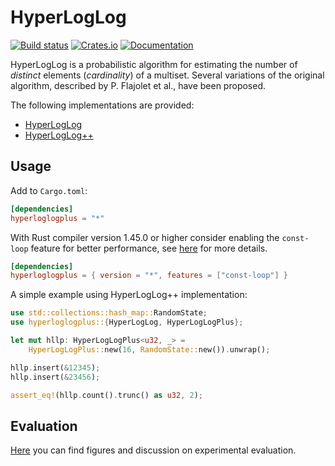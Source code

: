 # HyperLogLog

[![Build status](https://github.com/tabac/hyperloglog.rs/workflows/ci/badge.svg)](https://github.com/tabac/hyperloglog.rs/actions)
[![Crates.io](https://img.shields.io/crates/v/hyperloglogplus.svg)](https://crates.io/crates/hyperloglogplus)
[![Documentation](https://docs.rs/hyperloglogplus/badge.svg)](https://docs.rs/hyperloglogplus)

HyperLogLog is a probabilistic algorithm for estimating the number of
*distinct* elements (*cardinality*) of a multiset. Several variations of the
original algorithm, described by P. Flajolet et al., have been proposed.

The following implementations are provided:

- [HyperLogLog](http://algo.inria.fr/flajolet/Publications/FlFuGaMe07.pdf)
- [HyperLogLog++](https://research.google/pubs/pub40671/)


## Usage

Add to `Cargo.toml`:

```toml
[dependencies]
hyperloglogplus = "*"
```

With Rust compiler version 1.45.0 or higher consider enabling the `const-loop`
feature for better performance, see [here](https://github.com/tabac/hyperloglog.rs/pull/3) 
for more details.

```toml
[dependencies]
hyperloglogplus = { version = "*", features = ["const-loop"] }
```


A simple example using HyperLogLog++ implementation:

```rust
use std::collections::hash_map::RandomState;
use hyperloglogplus::{HyperLogLog, HyperLogLogPlus};

let mut hllp: HyperLogLogPlus<u32, _> =
    HyperLogLogPlus::new(16, RandomState::new()).unwrap();

hllp.insert(&12345);
hllp.insert(&23456);

assert_eq!(hllp.count().trunc() as u32, 2);

```

## Evaluation

[Here](evaluation/) you can find figures and discussion on experimental evaluation.
